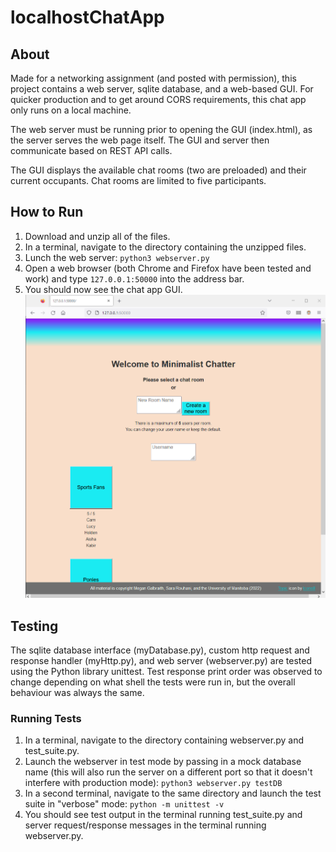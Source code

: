# localhostChatApp

## About

Made for a networking assignment (and posted with permission), this project contains a web server, sqlite database, and a web-based GUI. For quicker production and to get around CORS requirements, this chat app only runs on a local machine.

The web server must be running prior to opening the GUI (index.html), as the server serves the web page itself. The GUI and server then communicate based on REST API calls.

The GUI displays the available chat rooms (two are preloaded) and their current occupants. Chat rooms are limited to five participants.


## How to Run

1. Download and unzip all of the files.
2. In a terminal, navigate to the directory containing the unzipped files.
3. Lunch the web server: ```python3 webserver.py```
4. Open a web browser (both Chrome and Firefox have been tested and work) and type ```127.0.0.1:50000``` into the address bar.
5. You should now see the chat app GUI.
![GUI screenshot](assets/images/GUI_screenshot.png)


## Testing

The sqlite database interface (myDatabase.py), custom http request and response handler (myHttp.py), and web server (webserver.py) are tested using the Python library unittest. Test response print order was observed to change depending on what shell the tests were run in, but the overall behaviour was always the same.

### Running Tests

1. In a terminal, navigate to the directory containing webserver.py and test_suite.py.
2. Launch the webserver in test mode by passing in a mock database name (this will also run the server on a different port so that it doesn't interfere with production mode): ```python3 webserver.py testDB```
3. In a second terminal, navigate to the same directory and launch the test suite in "verbose" mode: ```python -m unittest -v```
4. You should see test output in the terminal running test_suite.py and server request/response messages in the terminal running webserver.py.
